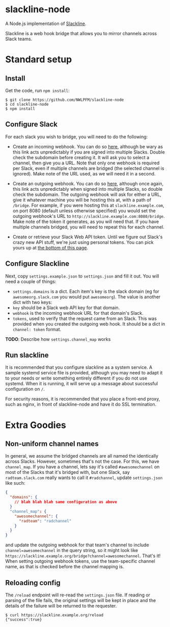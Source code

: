 slackline-node
==============

A Node.js implementation of [Slackline](https://github.com/ernesto-jimenez/slackline).

Slackline is a web hook bridge that allows you to mirror channels across Slack teams.

# Standard setup

## Install
Get the code, run `npm install`:
```
$ git clone https://github.com/NWLPFM/slackline-node
$ cd slackline-node
$ npm install
```

## Configure Slack
For each slack you wish to bridge, you will need to do the following:
* Create an incoming webhook. You can do so [here](https://www.slack.com/services/new/incoming-webhook), although be wary as this link acts unpredictably if you are signed into multiple Slacks. Double check the subdomain before creating it. It will ask you to select a channel, then give you a URL. Note that only one webhook is required per Slack, even if multiple channels are bridged (the selected channel is ignored). Make note of the URL used, as we will need it in a second.

* Create an outgoing webhook. You can do so [here](https://www.slack.com/services/new/outgoing-webhook), although once again, this link acts unpredictably when signed into multiple Slacks, so double check the subdomain. The outgoing webhook will ask for either a URL, give it whatever machine you will be hosting this at, with a path of `/bridge`. For example, if you were hosting this at `slackline.example.com`, on port 8080 (default unless otherwise specified) you would set the outgoing webhook's URL to `http://slackline.example.com:8080/bridge`. Make note of the token it generates, as you will need that. If you have multiple channels bridged, you will need to repeat this for each channel.

* Create or retrieve your Slack Web API token. Until we figure out Slack's crazy new API stuff, we're just using personal tokens. You can pick yours up at [the bottom of this page](https://api.slack.com/web).

## Configure Slackline
Next, copy `settings.example.json` to `settings.json` and fill it out. You will need a couple of things:

* `settings.domains` is a dict. Each item's key is the slack domain (eg for `awesomeorg.slack.com` you would put `awesomeorg`). The value is another dict with two keys:
 * `key` should be a Slack web API key for that domain.
 * `webhook` is the incoming webhook URL for that domain's Slack.
 * `tokens`, used to verify that the request came from an Slack. This was provided when you created the outgoing web hook. It should be a dict in `channel: token` format.

**TODO**: Describe how `settings.channel_map` works

## Run slackline
It is recommended that you configure slackline as a system service. A sample systemd service file is provided, although you may need to adapt it to your needs or write something entirely different if you do not use systemd. When it is running, it will serve up a message about successful configuration on `/`.

For security reasons, it is recommended that you place a front-end proxy, such as nginx, in front of slackline-node and have it do SSL termination.


# Extra Goodies

## Non-uniform channel names
In general, we assume the bridged channels are all named the identically across Slacks. However, sometimes that's not the case. For this, we have `channel_map`. If you have a channel, lets say it's called `#awesomechannel` on most of the Slacks that it's bridged with, but one Slack, say `radteam.slack.com` really wants to call it `#radchannel`, update `settings.json` like such:

```json
{
  "domains": {
    // blah blah blah same configuration as above
  }
  "channel_map": {
    "awesomechannel": {
      "radteam": "radchannel"
    }
  }
}
```

and update the outgoing webhook for that team's channel to include `channel=awesomechannel` in the query string, so it might look like `https://slackline.example.org/bridge?channel=awesomechannel`. That's it! When setting outgoing webhook tokens, use the team-specific channel name, as that is checked before the channel mapping is.


## Reloading config
The `/reload` endpoint will re-read the `settings.json` file. If reading or parsing of the file fails, the original settings will be kept in place and the details of the failure will be returned to the requester.

```
$ curl https://slackline.example.org/reload
{"success":true}
```
